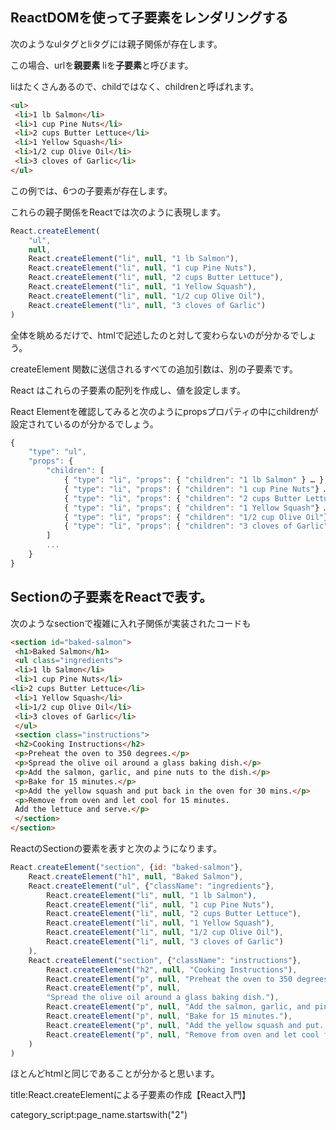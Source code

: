 







## ReactDOMを使って子要素をレンダリングする

次のようなulタグとliタグには親子関係が存在します。

この場合、urlを**親要素** liを**子要素**と呼びます。

liはたくさんあるので、childではなく、childrenと呼ばれます。

```html
<ul>
 <li>1 lb Salmon</li>
 <li>1 cup Pine Nuts</li>
 <li>2 cups Butter Lettuce</li>
 <li>1 Yellow Squash</li>
 <li>1/2 cup Olive Oil</li>
 <li>3 cloves of Garlic</li>
</ul>
```


この例では、6つの子要素が存在します。

これらの親子関係をReactでは次のように表現します。


```js
React.createElement(
    "ul",
    null,
    React.createElement("li", null, "1 lb Salmon"),
    React.createElement("li", null, "1 cup Pine Nuts"),
    React.createElement("li", null, "2 cups Butter Lettuce"),
    React.createElement("li", null, "1 Yellow Squash"),
    React.createElement("li", null, "1/2 cup Olive Oil"),
    React.createElement("li", null, "3 cloves of Garlic")
)
```

全体を眺めるだけで、htmlで記述したのと対して変わらないのが分かるでしょう。

createElement 関数に送信されるすべての追加引数は、別の子要素です。

React はこれらの子要素の配列を作成し、値を設定します。

React Elementを確認してみると次のようにpropsプロパティの中にchildrenが設定されているのが分かるでしょう。

```js
{
    "type": "ul",
    "props": {
        "children": [
            { "type": "li", "props": { "children": "1 lb Salmon" } … },
            { "type": "li", "props": { "children": "1 cup Pine Nuts"} … },
            { "type": "li", "props": { "children": "2 cups Butter Lettuce" } … },
            { "type": "li", "props": { "children": "1 Yellow Squash"} … },
            { "type": "li", "props": { "children": "1/2 cup Olive Oil"} … },
            { "type": "li", "props": { "children": "3 cloves of Garlic"} … }
        ]
        ...
    }
}
```

## Sectionの子要素をReactで表す。

次のようなsectionで複雑に入れ子関係が実装されたコードも

```html
<section id="baked-salmon">
 <h1>Baked Salmon</h1>
 <ul class="ingredients">
 <li>1 lb Salmon</li>
 <li>1 cup Pine Nuts</li>
<li>2 cups Butter Lettuce</li>
 <li>1 Yellow Squash</li>
 <li>1/2 cup Olive Oil</li>
 <li>3 cloves of Garlic</li>
 </ul>
 <section class="instructions">
 <h2>Cooking Instructions</h2>
 <p>Preheat the oven to 350 degrees.</p>
 <p>Spread the olive oil around a glass baking dish.</p>
 <p>Add the salmon, garlic, and pine nuts to the dish.</p>
 <p>Bake for 15 minutes.</p>
 <p>Add the yellow squash and put back in the oven for 30 mins.</p>
 <p>Remove from oven and let cool for 15 minutes.
 Add the lettuce and serve.</p>
 </section>
</section>
```

ReactのSectionの要素を表すと次のようになります。


```js
React.createElement("section", {id: "baked-salmon"},
    React.createElement("h1", null, "Baked Salmon"),
    React.createElement("ul", {"className": "ingredients"},
        React.createElement("li", null, "1 lb Salmon"),
        React.createElement("li", null, "1 cup Pine Nuts"),
        React.createElement("li", null, "2 cups Butter Lettuce"),
        React.createElement("li", null, "1 Yellow Squash"),
        React.createElement("li", null, "1/2 cup Olive Oil"),
        React.createElement("li", null, "3 cloves of Garlic")
    ),
    React.createElement("section", {"className": "instructions"},
        React.createElement("h2", null, "Cooking Instructions"),
        React.createElement("p", null, "Preheat the oven to 350 degrees."),
        React.createElement("p", null,
        "Spread the olive oil around a glass baking dish."),
        React.createElement("p", null, "Add the salmon, garlic, and pine..."),
        React.createElement("p", null, "Bake for 15 minutes."),
        React.createElement("p", null, "Add the yellow squash and put..."),
        React.createElement("p", null, "Remove from oven and let cool for 15 ....")
    )
)
```

ほとんどhtmlと同じであることが分かると思います。




title:React.createElementによる子要素の作成【React入門】


category_script:page_name.startswith("2")